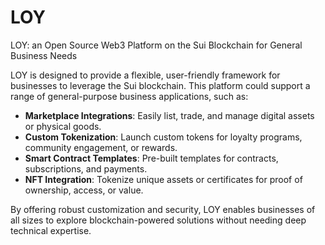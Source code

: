 # LOY

LOY: an Open Source Web3 Platform on the Sui Blockchain for General Business Needs

LOY is designed to provide a flexible, user-friendly framework for businesses to leverage the Sui blockchain. This platform could support a range of general-purpose business applications, such as:

- **Marketplace Integrations**: Easily list, trade, and manage digital assets or physical goods.
- **Custom Tokenization**: Launch custom tokens for loyalty programs, community engagement, or rewards.
- **Smart Contract Templates**: Pre-built templates for contracts, subscriptions, and payments.
- **NFT Integration**: Tokenize unique assets or certificates for proof of ownership, access, or value.

By offering robust customization and security, LOY enables businesses of all sizes to explore blockchain-powered solutions without needing deep technical expertise.
